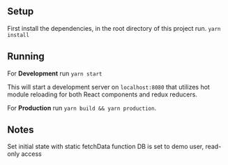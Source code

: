

##  Setup
First install the dependencies, in the root directory of this project run.
`yarn install`

##  Running
For **Development** run `yarn start`

This will start a development server on `localhost:8080` that utilizes hot module
reloading for both React components and redux reducers.

For **Production** run `yarn build && yarn production`.

## Notes

Set initial state with static fetchData function
DB is set to demo user, read-only access


